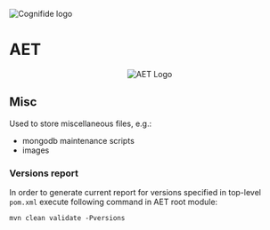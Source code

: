 ![Cognifide logo](http://cognifide.github.io/images/cognifide-logo.png)

# AET
<p align="center">
  <img src="https://raw.githubusercontent.com/Cognifide/aet/master/misc/img/aet-logo-black.png?raw=true" alt="AET Logo"/>
</p>

## Misc
Used to store miscellaneous files, e.g.:

- mongodb maintenance scripts
- images

### Versions report

In order to generate current report for versions specified in top-level `pom.xml`
execute following command in AET root module:

    mvn clean validate -Pversions
